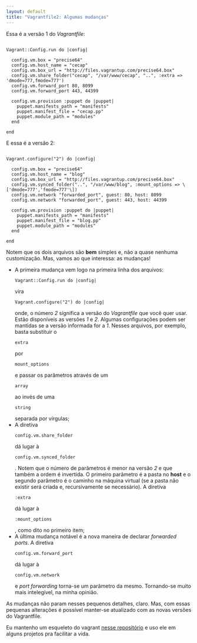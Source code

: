 ```yaml
---
layout: default
title: "Vagrantfile2: Algumas mudanças"
---
```

Essa é a versão 1 do *Vagrantfile*:

<pre><code>
Vagrant::Config.run do |config|

  config.vm.box = "precise64"
  config.vm.host_name = "cecap"
  config.vm.box_url = "http://files.vagrantup.com/precise64.box"
  config.vm.share_folder("cecap", "/var/www/cecap", "..", :extra => 'dmode=777,fmode=777')
  config.vm.forward_port 80, 8099
  config.vm.forward_port 443, 44399

  config.vm.provision :puppet do |puppet|
    puppet.manifests_path = "manifests"
    puppet.manifest_file = "cecap.pp"
    puppet.module_path = "modules"
  end

end
</code></pre>

E essa é a versão 2:

<pre><code>
Vagrant.configure("2") do |config|

  config.vm.box = "precise64"
  config.vm.host_name = "blog"
  config.vm.box_url = "http://files.vagrantup.com/precise64.box"
  config.vm.synced_folder("..", "/var/www/blog", :mount_options => \['dmode=777','fmode=777'\])
  config.vm.network "forwarded_port", guest: 80, host: 8099
  config.vm.network "forwarded_port", guest: 443, host: 44399

  config.vm.provision :puppet do |puppet|
    puppet.manifests_path = "manifests"
    puppet.manifest_file = "blog.pp"
    puppet.module_path = "modules"
  end

end
</code></pre>

Notem que os dois arquivos são **bem** simples e, não a quase nenhuma customização. Mas, vamos ao que interessa: as mudanças!

* A primeira mudança vem logo na primeira linha dos arquivos: <pre><code>Vagrant::Config.run do |config|</code></pre> vira <pre><code>Vagrant.configure("2") do |config|</code></pre> onde, o número *2* significa a versão do *Vagrantfile* que você quer usar. Estão disponíveis as versões *1* e *2*. Algumas configurações podem ser mantidas se a versão informada for a *1*. Nesses arquivos, por exemplo, basta substituir o <pre><code>extra</code></pre> por <pre><code>mount_options</code></pre> e passar os parâmetros através de um <pre><code>array</code></pre> ao invés de uma <pre><code>string</code></pre> separada por vírgulas;
* A diretiva <pre><code>config.vm.share_folder</code></pre> dá lugar à <pre><code>config.vm.synced_folder</code></pre>. Notem que o número de parâmetros é menor na versão *2* e que também a ordem é invertida. O primeiro parâmetro é a pasta no **host** e o segundo parâmetro é o caminho na máquina virtual (se a pasta não existir será criada e, recursivamente se necessário). A diretiva <pre><code>:extra</code></pre> dá lugar à <pre><code>:mount_options</code></pre>, como dito no primeiro item;
* A última mudança notável é a nova maneira de declarar *forwarded ports*. A diretiva <pre><code>config.vm.forward_port</code></pre> dá lugar à <pre><code>config.vm.network</code></pre> e *port forwarding* torna-se um parâmetro da mesmo. Tornando-se muito mais intelegível, na minha opinião.

As mudanças não param nesses pequenos detalhes, claro. Mas, com essas pequenas alterações é possível manter-se atualizado com as novas versões do Vagrantfile.

Eu mantenho um esqueleto do vagrant [nesse repositório](https://github.com/nelsonsar/vagrant-skeleton) e uso ele em alguns projetos pra facilitar a vida.
